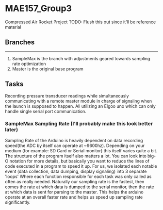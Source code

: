 # MAE157_Group3
Compressed Air Rocket Project
TODO: Flush this out since it'll be reference material
## Branches
---
1. SampleMax is the branch with adjustments geared towards sampling rate optimization
2. Master is the original base program
## Tasks
Recording pressure transducer readings while simultaneously communicating with a remote master module in charge of signaling when the launch is supposed to happen. All utilizing an Elgoo uno which can only handle single serial port communication.
### SampleMax Sampling Rate (I'll probably make this look better later)
Sampling Rate of the Arduino is heavily dependent on data recording speed(the ADC by itself can operate at ~9600hz). Depending on your medium (for example: SD Card or Serial monitor) this itself varies quite a bit. The structure of the program itself also matters a lot. You can look into big-O notation for more details, but basically you want to reduce the lines of code executed in a program to speed it up. For us, we isolated each notable event (data collection, data dumping, display signaling) into 3 separate 'loops' Where each function responsible for each task was only called as often as really needed. Naturally our sampling rate is the fastest, then comes the rate at which data is dumped to the serial monitor, then the rate at which data is sent for parsing to the master. This helps the arduino operate at an overall faster rate and helps us speed up sampling rate significantly. 
